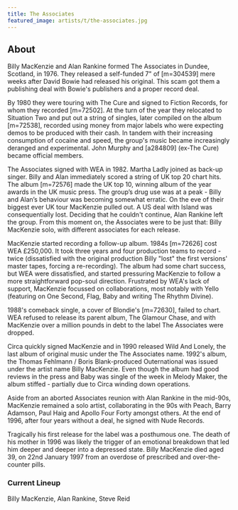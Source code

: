 ```yaml
---
title: The Associates
featured_image: artists/t/the-associates.jpg
---
```

## About

Billy MacKenzie and Alan Rankine formed The Associates in Dundee, Scotland, in 1976. They released a self-funded 7" of [m=304539] mere weeks after David Bowie had released his original. This scam got them a publishing deal with Bowie's publishers and a proper record deal.  

By 1980 they were touring with The Cure and signed to Fiction Records, for whom they recorded [m=72502]. At the turn of the year they relocated to Situation Two and put out a string of singles, later compiled on the album [m=72538], recorded using money from major labels who were expecting demos to be produced with their cash. In tandem with their increasing consumption of cocaine and speed, the group's music became increasingly deranged and experimental. John Murphy and [a284809] (ex-The Cure) became official members. 

The Associates signed with WEA in 1982. Martha Ladly joined as back-up singer. Billy and Alan immediately scored a string of UK top 20 chart hits. The album [m=72576] made the UK top 10, winning album of the year awards in the UK music press. The group’s drug use was at a peak - Billy and Alan’s behaviour was becoming somewhat erratic. On the eve of their biggest ever UK tour MacKenzie pulled out. A US deal with Island was consequentially lost. Deciding that he couldn't continue, Alan Rankine left the group. From this moment on, the Associates were to be just that: Billy MacKenzie solo, with different associates for each release.

MacKenzie started recording a follow-up album. 1984s [m=72626] cost WEA £250,000. It took three years and four production teams to record - twice (dissatisfied with the original production Billy "lost" the first versions' master tapes, forcing a re-recording). The album had some chart success, but WEA were dissatisfied, and started pressuring MacKenzie to follow a more straightforward pop-soul direction. Frustrated by WEA's lack of support, MacKenzie focussed on collaborations, most notably with Yello (featuring on One Second, Flag, Baby and writing The Rhythm Divine). 

1988's comeback single, a cover of Blondie's [m=72630], failed to chart. WEA refused to release its parent album, The Glamour Chase, and with MacKenzie over a million pounds in debt to the label The Associates were dropped. 

Circa quickly signed MacKenzie and in 1990 released Wild And Lonely, the last album of original music under the The Associates name. 1992's album, the Thomas Fehlmann / Boris Blank-produced Outernational was issued under the artist name Billy MacKenzie. Even though the album had good reviews in the press and Baby was single of the week in Melody Maker, the album stiffed - partially due to Circa winding down operations. 

Aside from an aborted Associates reunion with Alan Rankine in the mid-90s, MacKenzie remained a solo artist, collaborating in the 90s with Peach, Barry Adamson, Paul Haig and Apollo Four Forty amongst others. At the end of 1996, after four years without a deal, he signed with Nude Records.

Tragically his first release for the label was a posthumous one. The death of his mother in 1996 was likely the trigger of an emotional breakdown that led him deeper and deeper into a depressed state. Billy MacKenzie died aged 39, on 22nd January 1997 from an overdose of prescribed and over-the-counter pills.


### Current Lineup

Billy MacKenzie, Alan Rankine, Steve Reid

